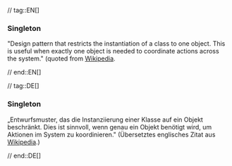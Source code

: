 // tag::EN[]
### Singleton

"Design pattern that restricts the instantiation of a class to one object. This is useful when exactly one object is needed to coordinate actions across the system." (quoted from [Wikipedia](https://en.wikipedia.org/wiki/Singleton_pattern).


// end::EN[]

// tag::DE[]
### Singleton

„Entwurfsmuster, das die Instanziierung einer Klasse auf ein Objekt
beschränkt. Dies ist sinnvoll, wenn genau ein
Objekt benötigt wird, um Aktionen im System zu koordinieren."
(Übersetztes englisches Zitat aus
[Wikipedia](https://en.wikipedia.org/wiki/Singleton_pattern).)



// end::DE[]

